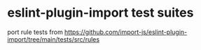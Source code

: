 # eslint-plugin-import test suites

port rule tests from https://github.com/import-js/eslint-plugin-import/tree/main/tests/src/rules
